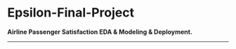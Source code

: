# Epsilon-Final-Project
**Airline Passenger Satisfaction EDA &amp; Modeling &amp; Deployment.**
<hr>

